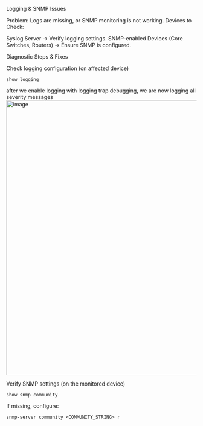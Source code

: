 Logging & SNMP Issues

Problem: Logs are missing, or SNMP monitoring is not working.
Devices to Check:

  Syslog Server → Verify logging settings.
  SNMP-enabled Devices (Core Switches, Routers) → Ensure SNMP is configured.

Diagnostic Steps & Fixes

  Check logging configuration (on affected device)

    show logging
  after we enable logging with logging trap debugging, we are now logging all severity messages
  <img width="728" alt="image" src="https://github.com/user-attachments/assets/b1f4ba99-2f0e-4efa-a17a-4e444a6608de" />


Verify SNMP settings (on the monitored device)

    show snmp community

  If missing, configure:

    snmp-server community <COMMUNITY_STRING> r
